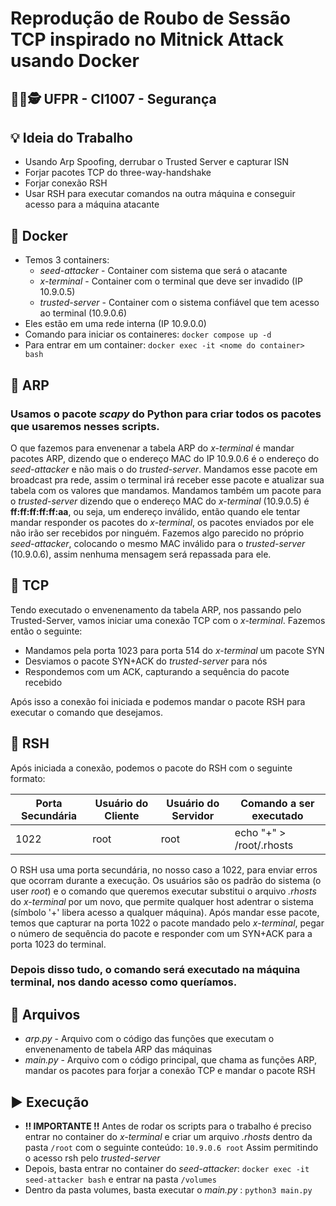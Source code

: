 # Reprodução de Roubo de Sessão TCP inspirado no Mitnick Attack usando Docker
## 👨‍💻🕵️ UFPR - CI1007 - Segurança

## 💡 Ideia do Trabalho
* Usando Arp Spoofing, derrubar o Trusted Server e capturar ISN
* Forjar pacotes TCP do three-way-handshake
* Forjar conexão RSH
* Usar RSH para executar comandos na outra máquina e conseguir acesso para a máquina atacante

## 🐋 Docker
* Temos 3 containers:
    * *seed-attacker* - Container com sistema que será o atacante
    * *x-terminal* - Container com o terminal que deve ser invadido (IP 10.9.0.5)
    * *trusted-server* - Container com o sistema confiável que tem acesso ao terminal (10.9.0.6)
* Eles estão em uma rede interna (IP 10.9.0.0)
* Comando para iniciar os containeres: `docker compose up -d`
* Para entrar em um container: `docker exec -it <nome do container> bash`

## 🦹 ARP
### Usamos o pacote *scapy* do Python para criar todos os pacotes que usaremos nesses scripts.
O que fazemos para envenenar a tabela ARP do *x-terminal* é mandar pacotes ARP, dizendo que o endereço MAC do IP 10.9.0.6 é o endereço do *seed-attacker* e não mais o do *trusted-server*. Mandamos esse pacote em broadcast pra rede, assim o terminal irá receber esse pacote e atualizar sua tabela com os valores que mandamos.
Mandamos também um pacote para o *trusted-server* dizendo que o endereço MAC do *x-terminal* (10.9.0.5) é **ff:ff:ff:ff:ff:aa**, ou seja, um endereço inválido, então quando ele tentar mandar responder os pacotes do *x-terminal*, os pacotes enviados por ele não irão ser recebidos por ninguém.
Fazemos algo parecido no próprio *seed-attacker*, colocando o mesmo MAC inválido para o *trusted-server* (10.9.0.6), assim nenhuma mensagem será repassada para ele.

## 🤝 TCP
Tendo executado o envenenamento da tabela ARP, nos passando pelo Trusted-Server, vamos iniciar uma conexão TCP com o *x-terminal*.
Fazemos então o seguinte:
* Mandamos pela porta 1023 para porta 514 do *x-terminal* um pacote SYN
* Desviamos o pacote SYN+ACK do *trusted-server* para nós
* Respondemos com um ACK, capturando a sequência do pacote recebido

Após isso a conexão foi iniciada e podemos mandar o pacote RSH para executar o comando que desejamos.

## 🚪 RSH
Após iniciada a conexão, podemos o pacote do RSH com o seguinte formato:

| Porta Secundária | Usuário do Cliente | Usuário do Servidor | Comando a ser executado |
| -------- | -------- | -------- | -------- |
| 1022     | root     | root     | echo "+" > /root/.rhosts |

O RSH usa uma porta secundária, no nosso caso a 1022, para enviar erros que ocorram durante a execução. Os usuários são os padrão do sistema (o user *root*) e o comando que queremos executar substitui o arquivo *.rhosts* do *x-terminal* por um novo, que permite qualquer host adentrar o sistema (símbolo '+' libera acesso a qualquer máquina).
Após mandar esse pacote, temos que capturar na porta 1022 o pacote mandado pelo *x-terminal*, pegar o número de sequência do pacote e responder com um SYN+ACK para a porta 1023 do terminal.
### Depois disso tudo, o comando será executado na máquina terminal, nos dando acesso como queríamos.


## 📂 Arquivos
* *arp.py* - Arquivo com o código das funções que executam o envenenamento de tabela ARP das máquinas
* *main.py* - Arquivo com o código principal, que chama as funções ARP, mandar os pacotes para forjar a conexão TCP e mandar o pacote RSH

## ▶️ Execução
* **!! IMPORTANTE !!** Antes de rodar os scripts para o trabalho é preciso entrar no container do *x-terminal* e criar um arquivo *.rhosts* dentro da pasta `/root` com o seguinte conteúdo:
`10.9.0.6 root` 
Assim permitindo o acesso rsh pelo *trusted-server*
* Depois, basta entrar no container do *seed-attacker*:
`docker exec -it seed-attacker bash` e entrar na pasta `/volumes`
* Dentro da pasta volumes, basta executar o *main.py* : `python3 main.py`